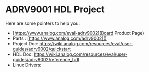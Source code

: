 # ADRV9001 HDL Project

Here are some pointers to help you:
  * [https://www.analog.com/eval-adrv9002](Board Product Page)
  * Parts : [https://www.analog.com/adrv9002]()
  * Project Doc: https://wiki.analog.com/resources/eval/user-guides/adrv9002/quickstart
  * HDL Doc: https://wiki.analog.com/resources/eval/user-guides/adrv9002/reference_hdl
  * Linux Drivers:
